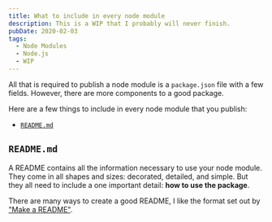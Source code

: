 ```yaml
---
title: What to include in every node module
description: This is a WIP that I probably will never finish.
pubDate: 2020-02-03
tags:
  - Node Modules
  - Node.js
  - WIP
---
```


All that is required to publish a node module is a `package.json` file with a few fields. However, there are more components to a good package.

Here are a few things to include in every node module that you publish:

- [`README.md`](#readmemd)

## `README.md`

A README contains all the information necessary to use your node module. They come in all shapes and sizes: decorated, detailed, and simple. But they all need to include a one important detail: **how to use the package**.

There are many ways to create a good README, I like the format set out by ["Make a README"](https://www.makeareadme.com/).

